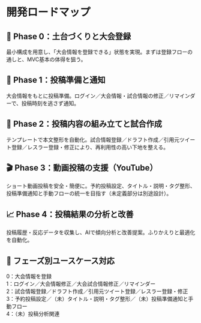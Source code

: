# 開発ロードマップ

## 🌱 Phase 0：土台づくりと大会登録

最小構成を用意し、「大会情報を登録できる」状態を実現。まずは登録フローの通しと、MVC基本の体得を狙う。

## 🚀 Phase 1：投稿準備と通知

大会情報をもとに投稿準備。ログイン／大会情報・試合情報の修正／リマインダーで、投稿時刻を逃さず通知。

## 🧩 Phase 2：投稿内容の組み立てと試合作成

テンプレートで本文整形を自動化。試合情報登録／ドラフト作成／引用元ツイート登録／レスラー登録・修正により、再利用性の高い下地を整える。

## 🎬 Phase 3：動画投稿の支援（YouTube）

ショート動画投稿を安全・簡便に。予約投稿設定、タイトル・説明・タグ整形、投稿準備通知と手動フローの統一を目指す（未定義部分は別途設計）。

## 📈 Phase 4：投稿結果の分析と改善

投稿履歴・反応データを収集し、AIで傾向分析と改善提案。ふりかえりと最適化を自動化。

## 🌇 フェーズ別ユースケース対応

0：大会情報を登録  
1：ログイン／大会情報修正／大会試合情報修正／リマインダー  
2：試合情報登録／ドラフト作成／引用元ツイート登録／レスラー登録・修正  
3：予約投稿設定／（未）タイトル・説明・タグ整形／（未）投稿準備通知と手動フロー  
4：（未）投稿分析関連
